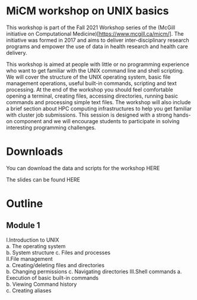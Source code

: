 # MiCM workshop on UNIX basics

This workshop is part of the Fall 2021 Workshop series of the (McGill initiative on Computational Medicine)[https://www.mcgill.ca/micm/]. The initiative was formed in 2017 and aims to deliver inter-disciplinary research programs and empower the use of data in health research and health care delivery.  

This workshop is aimed at people with little or no programming experience who want to get familiar with the UNIX command line and shell scripting. We will cover the structure of the UNIX operating system, basic file management operations, useful built-in commands, scripting and text processing. At the end of the workshop you should feel comfortable opening a terminal, creating files, accessing directories, running basic commands and processing simple text files. The workshop will also include a brief section about HPC computing infrastructures to help you get familiar with cluster job submissions. This session is designed with a strong hands-on component and we will encourage students to participate in solving interesting programming challenges.

# Downloads

You can download the data and scripts for the workshop HERE

The slides can be found HERE

# Outline 

## Module 1 

I.Introduction to UNIX   
    a. The operating system   
    b. System structure 
    c. Files and processes  
II.File management   
    a. Creating/deleting files and directories  
    b. Changing permissions 
    c. Navigating directories
III.Shell commands
    a. Execution of basic built-in commands   
    b. Viewing Command history  
    c. Creating aliases  
